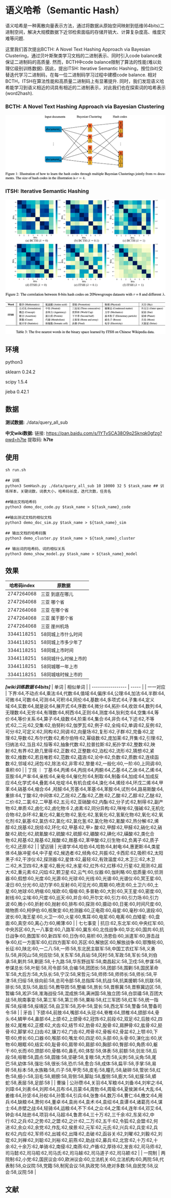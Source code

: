 # **语义哈希（Semantic Hash）**
语义哈希是一种离散向量表示方法，通过将数据从原始空间映射到低维(64bits)二进制空间，解决大规模数据下近邻检索面临的存储开销大、计算复杂度高、维度灾难等问题. 

这里我们首次提出BCTH: A Novel Text Hashing Approach via Bayesian Clustering，通过贝叶斯聚类学习文档的二进制表示、同时引入code balance来保证二进制码的高质量. 然而，BCTH中code balance限制了算法的性能(难以处理亿级别训练数据). 因此，提出ITSH: Iterative Semantic Hashing，按位(bit)交替迭代学习二进制码，在每一位二进制码学习过程中建模code balance. 相对BCTH，ITSH在算法性能和高质量二进制码上有显著提升. 同时，我们发现语义哈希能学习到语义相近的词具有相近的二进制表示，对此我们也在探索词的哈希表示(word2hash).

### BCTH: A Novel Text Hashing Approach via Bayesian Clustering

![BCTH1](./docs/img/BCTH1.png)

### ITSH: Iterative Semantic Hashing

![ITSH1](./docs/img/ITSH1.png)

![ITSH2](./docs/img/ITSH2.png)

## 环境
python3

sklearn 0.24.2

scipy 1.5.4

jieba 0.42.1

## 数据
**测试数据:** ./data/query_all_sub

**中文wiki数据:** 链接: https://pan.baidu.com/s/1YTvSCA38O9q2Sknqk0gfzg?pwd=h7te 提取码: **h7te**

## 使用
```
sh run.sh

## 训练
python3 SemHash.py ./data/query_all_sub 10 10000 32 5 $task_name ## 训练样本，关键词数，词表大小，哈希码长度，迭代次数，任务名

##输出文档哈希码
python3 demo_doc_code.py $task_name > ${task_name}_code

##输出测试文档的相似文档
python3 demo_doc_sim.py $task_name > ${task_name}_sim

## 输出文档的哈希码簇
python3 demo_cluster.py $task_name > ${task_name}_cluster

## 输出词的哈希码、词的相似关系
python3 demo_show_model.py $task_name > ${task_name}_model
```

## 效果
| 哈希码index | 原数据 |
| ----------------- | ------ |
| 2747264068 | 三亚 到底在哪儿 |
| 2747264068 | 三亚 哪个省 |
| 2747264068 | 三亚 在哪个省 |
| 2747264068 | 三亚 属于那个省 |
| 2747264068 | 三亚 崖州机场 | 
| 3344118251 | 58同城上市什么时间 |
| 3344118251 | 58同城上市多少年了|
| 3344118251 | 58同城上市时间 |
| 3344118251 | 58同城什么时候上市的 |
| 3344118251 | 58同城哪一年上市 |
| 3344118251 | 58同城啥时候上市的 |

***[wiki训练数据 64bits]***
| 单词              | 相似单词 |
| ----------------- | ----- |
| 一一对应 | 下界:64,不动点:64,乘法:64,代数:64,值域:64,偏序:64,公理:64,加法:64,半群:64,可微:64,可数:64,可测:64,可积:64,同伦:64,基数:64,多项式:64,子集:64,定义域:64,实数:64,就是说:64,展开式:64,序数:64,微分:64,拓扑:64,收敛:64,数列:64,无理数:64,无穷:64,有理数:64,柯西:64,正则:64,测度:64,狄利克:64,空集:64,等价:64,等价关系:64,算子:64,级数:64,阶乘:64,集合:64,非负:64,下述:62,不等式:62,二元:62,交集:62,伯努利:62,伽罗瓦:62,例子:62,全纯:62,单调:62,反例:62,可分:62,可定义:62,同构:62,同调:62,向量场:62,复形:62,子群:62,完备:62,定理:62,导数:62,布尔代数:62,希尔伯特:62,幂级数:62,庞加莱:62,开集:62,引理:62,归纳法:62,当且:62,恒等:62,抽象代数:62,拉普拉斯:62,拓扑学:62,整数:62,映射:62,有界:62,欧几里得:62,正数:62,正整数:62,泊松:62,流形:62,猜想:62,紧致:62,维数:62,若且唯若:62,范数:62,蕴涵:62,论中:62,负数:62,质数:62,连续函数:62,邻域:62,闭包:62,除法:62,非零:62,黎曼:62,一般化:60,一阶:60,上同调:60,乘积:60 |
| 丁烷 ｜ 丁基:64,丙烯:64,丙烷:64,丙酮:64,乙基:64,乙炔:64,乙烯:64,亚胺:64,产率:64,亲核:64,亲电:64,催化剂:64,制取:64,制备:64,加成:64,加成反应:64,化学式:64,叠氮:64,吡啶:64,有机合成:64,溴化:64,烯烃:64,环戊二烯:64,甲苯:64,硝基:64,缩合:64       ,羟醛:64,芳基:64,苯基:64,苯胺:64,试剂:64,路易斯酸:64,重排:64,丁酸:62,中间体:62,乙烷:62,乙酯:62,乙酰:62,乙酸:62,乙醇:62,乙醚:62,二价:62,二氯:62,二甲基:62,五元:62,亚硝酸:62,内酯:62,分子式:62,制得:62,副产物:62,单质:62,卤化:62,卤化物:6       2,卤素:62,同分异构:62,咪唑:62,强碱:62,无机化合物:62,杂环:62,氟化:62,氟化物:62,氢化:62,氢氧化:62,氢氧化物:62,氧化:62,氧化剂:62,氨基:62,氯仿:62,氯化:62,氯化氢:62,氯化物:62,氰酸:62,热分解:62,烯醇:62,烷基:62,烷烃:62,环化:62,甲基:62,甲>       酸:62,甲醇:62,甲醛:62,硝化:62,硝酸:62,硫化:62,硫氰酸:62,硫酸:62,硫醇:62,硼酸:62,碘化:62,磺酸:62,类化合物:62,羟基:62,羧基:62,羧酸:62,羰基:62,苯甲酸:62,衍生物:62,负离子:62,质子化:62,还原:62 |
| 望远镜 | 光谱学:64,哈伯:64,哈勃:64,射电:64,惠更斯:64,类星体:64,脉冲星:64,中子星:62,候选者:62,倾角:62,共振:62,卡西尼:62,吸积:62,太阳黑子:62,干涉仪:62,探测器:62,星体:62,最轻:62,有效温度:62,木卫三:62,木卫二:62,木卫四:62,木星:62,极光:62,水星:62,红外:62,红移:62,行星:62,观测:62,超大:62,重元素:62,闪焰:62,颗卫星:62,云气:60,仪器:60,伽利略:60,低质量:60,侦测器:60,假想:60,光度:60,光源:60,光球:60,光线:60,光谱:60,光谱仪:60,冥王星:60,凌日:60,分光:60,动力学:60,反射:60,可见光:60,周期:60,喷流:60,土卫六:60,土星:60,地球:60,坍缩:60,埃欧:60,塌缩:60,多普勒:60,大到:60,天王星:60,密度:60,射线:60,尘埃:60,尺度:60,巡天:60,并合:60,开尔文:60,引力:60,引力场:60,引力波:60,微小:60,折射:60,抛射:60,排布:60,探测:60,摄动:60,日冕:60,时间尺度:60,暗物质:60,柯伊伯:60,核聚变:60,检测器:60,正电荷:60,母星:60,毫秒:60,波段:60,波长:60,海王星:60,火卫一:60,火星:60,焦耳:60,电浆:60,电离:60,白矮星:       60,盘面:60,真空:60,离心力:60,稀薄:60 |
| 七七事变 | 抗日:62,东北军:60,中央红军:60,中央苏区:60,九一八事变:60,八路军:60,冀东:60,北伐战争:60,华北:60,国共:60,抗日战争:60,救国军:60,新四军:60,日伪:60,易帜:60,汤恩伯:60,派遣军:60,游击战争:60,红一方面军:60,红四方面军:60,苏区:60,解放区:60,解放战争:60,鄂豫皖:60,长征:60,陕北:60,一二八:58,一师:58,东北民主联军:58,中国工农红军:58,义勇队:58,井冈山:58,何应钦:58,关东军:58,兵站:58,冈村:58,军政:58,军长:58,刘伯承:58,剿共:58,剿匪:58,十九路:58,华东野战军:58,南昌起义:58,卫戍:58,参谋:58,参谋总长:58,叶挺:58,司令部:58,合编:58,团团长:58,团部:58,围剿:58,国民革命军:58,大后方:58,大队长:58,宁汉:58,宋哲元:58,师师:58,师师长:58,师长:58,平津:58,归绥:58,徐向前:58,总司令部:58,总指挥:58,抗战:58,抗美援朝:58,抗联:58,排长:58,支队:58,敌后:58,教导团:58,整编:58,旅长:58,晋察冀:58,晋察冀边区:58,暂编:58,淞沪:58,淮海战役:58,混成旅:58,满洲国:58,独立团:58,白崇禧:58,百团大战:58,皖南事变:58,第三军:58,第三师:58,粟裕:58,红三军团:58,红军:58,统一指挥:58,绥靖:58,绥靖区:58,自卫军:58,苏中:58,营长:58,西北军:58,警备:58,警备司令:58 |
| 牙齿 | 下颌:64,前肢:64,嘴部:64,头冠:64,脊椎:64,颈椎:64,颌部:64,骨头:64,鳞甲:64,鼻部:64,上颌:62,上颌骨:62,冠饰:62,前段:62,双足:62,后肢:62,四肢:62,尾椎:62,正模:62,犬齿:62,结节:62,肋骨:62,股骨:62,肩胛骨:62,肱骨:62,胫骨:62,脚掌:62,臼齿:62,镰刀:62,门齿:62,颅骨:62,骨板:62,骨盆:62,上颚:60,下颚:60,修长:60,口器:60,喉部:60,嘴龙:60,四足:60,头部:60,头骨:60,演化出:60,状物:60,眼眶:60,结实:60,耻骨:60,肩带:60,肩部:60,胸部:60,臀部:60,角质:60,躯干:60,长而:60,颈部:60,骨骼:60,鼻孔:60,体型:58,体表:58,前额:58,剑龙:58,后段:58,咀嚼:58,圆点:58,圆锥:58,坚硬:58,复眼:58,大而:58,尖刺:58,尖角:58,尾巴:58,幼体:58,强壮:58,很长:58,恐爪:58,愈合:58,成体:58,扁平:58,手掌:58,易碎:58,标本:58,水族箱:58,爪子:58,甲壳:58,皮毛:58,瞳孔:58,破碎:58,管状:58,红色:58,细小:58,羽毛:58,翅膀:58,背侧:58,脚趾:58,腹侧:58,膨大:58,虹膜:58,蟒蛇:58,表层:58,足部:58 |
| 曹操 | 公孙瓒:64,关羽:64,军粮:64,刘备:64,刘牢之:64,刘璋:64,刘表:64,刘邦:64,吕布:64,吕蒙:64,周勃:64,周瑜:64,夏侯渊:64,大乱:64,姜维:64,孙坚:64,孙权:64,孙策:64,引兵:64,张鲁:64,数万:64,曹仁:64,檄文:64,用兵:64,缺粮:64,萧何:64,董卓:64,袁尚:64,袁术:64,袁绍:64,袁谭:64,诸葛亮:64,谋士:64,赤壁之战:64,轻骑:64,运粮:64,不下:64,之众:64,之策:64,连年:64,邓艾:64,钟会:64,陆逊:64,项羽:64,马超:64,鲁肃:64,三十万:62,三千余:62,东吴:62,中行:62,之兵:62,之势:62,之盟:62,之计:62,二万:62,五千:62,令狐:62,会盟:62,何进:62,余众:62,余党:62,作乱:62,侯景:62,元军:62,元氏:62,兴兵:62,兵变:62,兵权:62,内应:62,军师:62,出城:62,出降:62,击破:62,函谷关:62,刘曜:62,刘毅:62,刘琨:62,刘禅:62,刘聪:62,刘裕:62,前燕:62,助战:62,募兵:62,北宫:62,十万:62,十余:62,十余万:62,单骑:62,南侵:62,南燕:62,卢循:62,厚待:62,发丧:62,司马师:62,司马懿:62,司马昭:62,司马氏:62,司马越:62,司马道子:62,司马颖:62 |
| 一院制 | 两院制:62,小党:62,国民议会:60,欧洲议会:60,立法机关:60,立法机构:60,两院:58,代表制:58,众议院:58,党籍:58,制宪会议:58,执政党:58,绝对多数:58,自民党:58,议会:58,议院:58 |
## 文献

